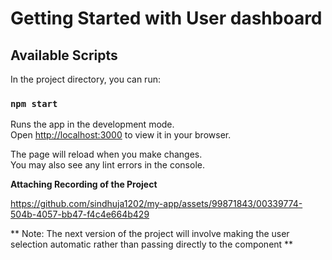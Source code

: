 # Getting Started with User dashboard

## Available Scripts

In the project directory, you can run:

### `npm start`

Runs the app in the development mode.\
Open [http://localhost:3000](http://localhost:3000) to view it in your browser.

The page will reload when you make changes.\
You may also see any lint errors in the console.

**Attaching Recording of the Project**

https://github.com/sindhuja1202/my-app/assets/99871843/00339774-504b-4057-bb47-f4c4e664b429

** Note: The next version of the project will involve making the user selection automatic rather than passing directly to the component
**
